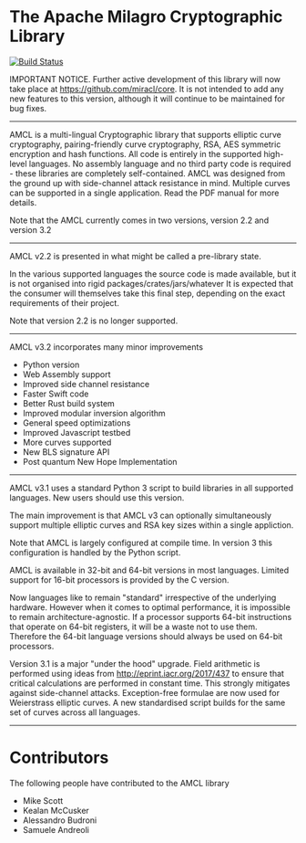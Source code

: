# The Apache Milagro Cryptographic Library

[![Build Status](https://travis-ci.org/miracl/amcl.svg?branch=master)](https://travis-ci.org/miracl/amcl)


IMPORTANT NOTICE. Further active development of this library will now take place
at https://github.com/miracl/core. It is not intended to add any new features
to this version, although it will continue to be maintained for bug fixes.

---------------------------------------

AMCL is a multi-lingual Cryptographic library that supports elliptic
curve cryptography, pairing-friendly curve cryptography, RSA, AES symmetric
encryption and hash functions. All code is entirely in the supported high-
level languages. No assembly language and no third party code is required -
these libraries are completely self-contained. AMCL was designed from
the ground up with side-channel attack resistance in mind. Multiple curves
can be supported in a single application. Read the PDF manual for more details.

Note that the AMCL currently comes in two versions, version 2.2
and version 3.2

---------------------------------------

AMCL v2.2 is presented in what might be called a pre-library state.

In the various supported languages the source code is made available,
but it is not organised into rigid packages/crates/jars/whatever
It is expected that the consumer will themselves take this final step,
depending on the exact requirements of their project.

Note that version 2.2 is no longer supported.

-----------------------------------

AMCL v3.2 incorporates many minor improvements

- Python version
- Web Assembly support
- Improved side channel resistance
- Faster Swift code
- Better Rust build system
- Improved modular inversion algorithm
- General speed optimizations
- Improved Javascript testbed
- More curves supported
- New BLS signature API
- Post quantum New Hope Implementation

-----------------------------------

AMCL v3.1 uses a standard Python 3 script to build libraries in all
supported languages. New users should use this version.

The main improvement is that AMCL v3 can optionally simultaneously support
multiple elliptic curves and RSA key sizes within a single appliction.

Note that AMCL is largely configured at compile time. In version 3 this
configuration is handled by the Python script.

AMCL is available in 32-bit and 64-bit versions in most languages. Limited
support for 16-bit processors is provided by the C version.

Now languages like to remain "standard" irrespective of the underlying
hardware. However when it comes to optimal performance, it is impossible
to remain architecture-agnostic. If a processor supports 64-bit
instructions that operate on 64-bit registers, it will be a waste not to
use them. Therefore the 64-bit language versions should always be used
on 64-bit processors.

Version 3.1 is a major "under the hood" upgrade. Field arithmetic is
performed using ideas from http://eprint.iacr.org/2017/437 to ensure
that critical calculations are performed in constant time. This strongly
mitigates against side-channel attacks. Exception-free formulae are
now used for Weierstrass elliptic curves. A new standardised script
builds for the same set of curves across all languages.

---------------------------------------------

# Contributors

The following people have contributed to the AMCL library

- Mike Scott
- Kealan McCusker
- Alessandro Budroni
- Samuele Andreoli

